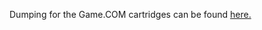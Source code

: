 Dumping for the Game.COM cartridges can be found [here.](https://web.archive.org/web/20191208130416/https://assemblergames.com/threads/learning-to-dump-game-com.68456/) 